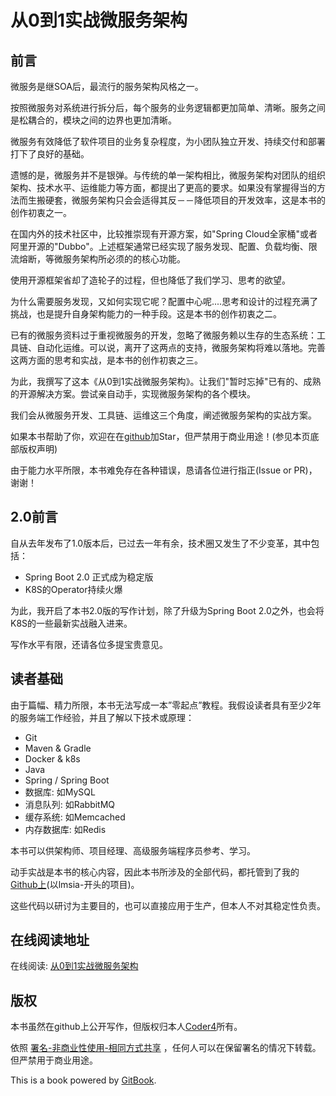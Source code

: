 # 从0到1实战微服务架构

## 前言 

微服务是继SOA后，最流行的服务架构风格之一。

按照微服务对系统进行拆分后，每个服务的业务逻辑都更加简单、清晰。服务之间是松耦合的，模块之间的边界也更加清晰。

微服务有效降低了软件项目的业务复杂程度，为小团队独立开发、持续交付和部署打下了良好的基础。

遗憾的是，微服务并不是银弹。与传统的单一架构相比，微服务架构对团队的组织架构、技术水平、运维能力等方面，都提出了更高的要求。如果没有掌握得当的方法而生搬硬套，微服务架构只会会适得其反－－降低项目的开发效率，这是本书的创作初衷之一。

在国内外的技术社区中，比较推崇现有开源方案，如"Spring Cloud全家桶"或者阿里开源的"Dubbo"。上述框架通常已经实现了服务发现、配置、负载均衡、限流熔断，等微服务架构所必须的的核心功能。

使用开源框架省却了造轮子的过程，但也降低了我们学习、思考的欲望。

为什么需要服务发现，又如何实现它呢？配置中心呢....思考和设计的过程充满了挑战，也是提升自身架构能力的一种手段。这是本书的创作初衷之二。

已有的微服务资料过于重视微服务的开发，忽略了微服务赖以生存的生态系统：工具链、自动化运维。可以说，离开了这两点的支持，微服务架构将难以落地。完善这两方面的思考和实战，是本书的创作初衷之三。

为此，我撰写了这本《从0到1实战微服务架构》。让我们"暂时忘掉"已有的、成熟的开源解决方案。尝试亲自动手，实现微服务架构的各个模块。

我们会从微服务开发、工具链、运维这三个角度，阐述微服务架构的实战方案。

如果本书帮助了你，欢迎在在[github](https://github.com/liheyuan/hands-on-microservices)加Star，但严禁用于商业用途！(参见本页底部版权声明)

由于能力水平所限，本书难免存在各种错误，恳请各位进行指正(Issue or PR)，谢谢！

## 2.0前言

自从去年发布了1.0版本后，已过去一年有余，技术圈又发生了不少变革，其中包括：
* Spring Boot 2.0 正式成为稳定版
* K8S的Operator持续火爆

为此，我开启了本书2.0版的写作计划，除了升级为Spring Boot 2.0之外，也会将K8S的一些最新实战融入进来。

写作水平有限，还请各位多提宝贵意见。

## 读者基础

由于篇幅、精力所限，本书无法写成一本”零起点”教程。我假设读者具有至少2年的服务端工作经验，并且了解以下技术或原理：

* Git
* Maven & Gradle
* Docker & k8s
* Java
* Spring / Spring Boot 
* 数据库: 如MySQL
* 消息队列: 如RabbitMQ
* 缓存系统: 如Memcached 
* 内存数据库: 如Redis

本书可以供架构师、项目经理、高级服务端程序员参考、学习。

动手实战是本书的核心内容，因此本书所涉及的全部代码，都托管到了我的[Github上](https://github.com/liheyuan)(以lmsia-开头的项目)。

这些代码以研讨为主要目的，也可以直接应用于生产，但本人不对其稳定性负责。

## 在线阅读地址

在线阅读: [从0到1实战微服务架构](https://coder4.com/homs_online/)

## 版权

本书虽然在github上公开写作，但版权归本人[Coder4](https://coder4.com)所有。

依照 [署名-非商业性使用-相同方式共享](https://creativecommons.org/licenses/by-nc-sa/2.5/cn/) ，任何人可以在保留署名的情况下转载。但严禁用于商业用途。

This is a book powered by [GitBook](https://github.com/GitbookIO/gitbook).

